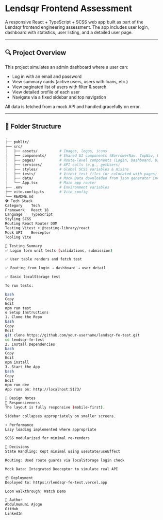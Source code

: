 # Lendsqr Frontend Assessment

A responsive React + TypeScript + SCSS web app built as part of the Lendsqr frontend engineering assessment. The app includes user login, dashboard with statistics, user listing, and a detailed user page.

---

## 🔍 Project Overview

This project simulates an admin dashboard where a user can:

- Log in with an email and password
- View summary cards (active users, users with loans, etc.)
- View paginated list of users with filter & search
- View detailed profile of each user
- Navigate via a fixed sidebar and top navigation

All data is fetched from a mock API and handled gracefully on error.

---

## 🧱 Folder Structure

```bash
.
├── public/
├── src/
│   ├── assets/          # Images, logos, icons
│   ├── components/      # Shared UI components (BorrowerNav, TopNav, UserAccountTable, UserSummary, etc.)
│   ├── pages/           # Route-level components (Login, Dashboard, UserDetails)
│   ├── services/        # API calls (e.g., getUsers)
│   ├── styles/          # Global SCSS variables & mixins
│   ├── tests/           # Vitest test files (or colocated with pages)
│   ├── data/            # Mock Data downloaded from json generator incase the end point could not be reached
│   └── App.tsx          # Main app router
├── .env                 # Environment variables
├── vite.config.ts       # Vite config
└── README.md
🛠️ Tech Stack
Category	Tech
Framework	React 18
Language	TypeScript
Styling	SCSS
Routing	React Router DOM
Testing	Vitest + @testing-library/react
Mock API	Beeceptor
Tooling	Vite

🧪 Testing Summary
✅ Login form unit tests (validations, submission)

✅ User table renders and fetch test

✅ Routing from login → dashboard → user detail

✅ Basic localStorage test

To run tests:

bash
Copy
Edit
npm run test
⚙️ Setup Instructions
1. Clone the Repo
bash
Copy
Edit
git clone https://github.com/your-username/lendsqr-fe-test.git
cd lendsqr-fe-test
2. Install Dependencies
bash
Copy
Edit
npm install
3. Start the App
bash
Copy
Edit
npm run dev
App runs on: http://localhost:5173/

🎨 Design Notes
🔄 Responsiveness
The layout is fully responsive (mobile-first).

Sidebar collapses appropriately on smaller screens.

⚡ Performance
Lazy loading implemented where appropriate

SCSS modularized for minimal re-renders

🧠 Decisions
State Handling: Kept minimal using useState/useEffect

Routing: Used route guards via localStorage login check

Mock Data: Integrated Beeceptor to simulate real API

📦 Deployment
Deployed to: https://lendsqr-fe-test.vercel.app

Loom walkthrough: Watch Demo

🙋 Author
Abdulmumuni Ajoge
GitHub
LinkedIn
```

